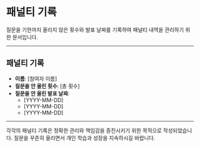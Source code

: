 # 패널티 기록

질문을 기한까지 올리지 않은 횟수와 뱔표 날짜를 기록하여 패널티 내역을 관리하기 위한 문서입니다.

---

## 패널티 기록

- **이름**: [참여자 이름]
- **질문을 안 올린 횟수**: [총 횟수]
- **질문을 안 올린 발표 날짜**:
  - [YYYY-MM-DD]
  - [YYYY-MM-DD]
  - [YYYY-MM-DD]

---

각각의 패널티 기록은 정확한 관리와 책임감을 증진시키기 위한 목적으로 작성되었습니다.
질문을 꾸준히 올리면서 개인 학습과 성장을 지속하시길 바랍니다.
